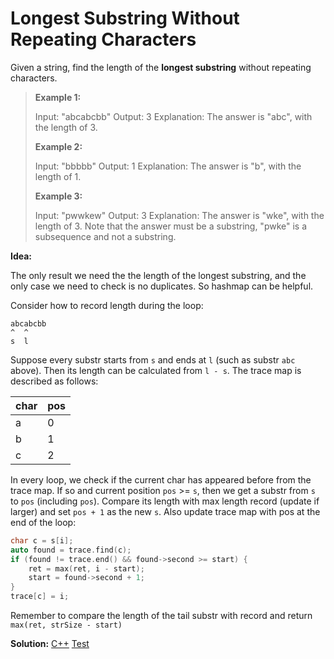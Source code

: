 # Longest Substring Without Repeating Characters

Given a string, find the length of the **longest substring** without repeating characters.

>**Example 1:**
>
>Input: "abcabcbb"
>Output: 3 
>Explanation: The answer is "abc", with the length of 3. 
>
>**Example 2:**
>
>Input: "bbbbb"
>Output: 1
>Explanation: The answer is "b", with the length of 1.
>
>**Example 3:**
>
>Input: "pwwkew"
>Output: 3
>Explanation: The answer is "wke", with the length of 3. 
>             Note that the answer must be a substring, "pwke" is a subsequence and not a substring.



**Idea:**

The only result we need the the length of the longest substring, and the only case we need to check is no duplicates. So hashmap can be helpful.

Consider how to record length during the loop:

```
abcabcbb
^  ^
s  l
```

Suppose every substr starts from `s` and ends at `l` (such as substr `abc` above). Then its length can be calculated from `l - s`. The trace map is described as follows:

| char | pos  |
| ---- | ---- |
| a    | 0    |
| b    | 1    |
| c    | 2    |

In every loop, we check if the current char has appeared before from the trace map. If so and current position `pos` >= `s`, then we get a substr from `s` to `pos` (including `pos`). Compare its length with max length record (update if larger) and set `pos + 1` as the new `s`. Also update trace map with pos at the end of the loop:

```cpp
char c = s[i];
auto found = trace.find(c);
if (found != trace.end() && found->second >= start) {
    ret = max(ret, i - start);
    start = found->second + 1;
}
trace[c] = i;
```

Remember to compare the length of the tail substr with record and return `max(ret, strSize - start)`



**Solution:** [C++](./solution.h)	[Test](./Test.cpp)